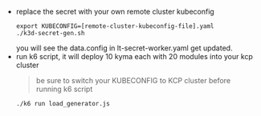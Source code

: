 - replace the secret with your own remote cluster kubeconfig
    ```
    export KUBECONFIG=[remote-cluster-kubeconfig-file].yaml
    ./k3d-secret-gen.sh
    ```
    you will see the data.config in lt-secret-worker.yaml get updated.
- run k6 script, it will deploy 10 kyma each with 20 modules into your kcp cluster
    > be sure to switch your KUBECONFIG to KCP cluster before running k6 script
  ``` 
  ./k6 run load_generator.js
  ```  
